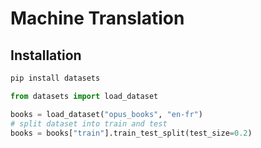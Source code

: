 # Machine Translation

## Installation

```sh
pip install datasets
```

```python
from datasets import load_dataset

books = load_dataset("opus_books", "en-fr")
# split dataset into train and test
books = books["train"].train_test_split(test_size=0.2)
```